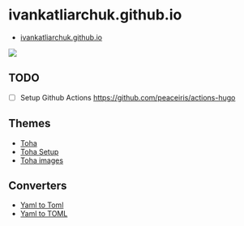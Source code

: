 # ivankatliarchuk.github.io

- [ivankatliarchuk.github.io](https://ivankatliarchuk.github.io)

[![](https://img.shields.io/github/workflow/status/ivankatliarchuk/ivankatliarchuk.github.io/github-pages-deploy/master)](https://github.com/ivankatliarchuk/ivankatliarchuk.github.io/actions?query=is%3Acompleted)

## TODO

- [ ] Setup Github Actions https://github.com/peaceiris/actions-hugo

## Themes

- [Toha](https://github.com/hugo-toha/toha)
- [Toha Setup](https://toha-guides.netlify.app/posts/features)
- [Toha images](https://github.com/hugo-toha/toha/issues/206)

## Converters

- [Yaml to Toml](https://toolkit.site/format.html)
- [Yaml to TOML](https://www.convertsimple.com/convert-yaml-to-toml/)
